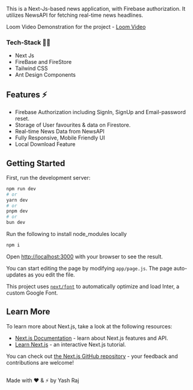 This is a Next-Js-based news application, with Firebase authorization. It utilizes NewsAPI for fetching real-time news headlines.

Loom Video Demonstration for the project - [Loom Video](https://www.loom.com/share/07c6c29912cd4e828e4e47e95277cf5e?sid=5731aca7-9a45-4c65-9a84-26ef42902872)

### Tech-Stack 👨‍💻

- Next Js
- FireBase and FireStore
- Tailwind CSS
- Ant Design Components

## Features ⚡️

- Firebase Authorization including SignIn, SignUp and Email-password reset.
- Storage of User favourites & data on Firestore.
- Real-time News Data from NewsAPI
- Fully Responsive, Mobile Friendly UI
- Local Download Feature

## Getting Started

First, run the development server:

```bash
npm run dev
# or
yarn dev
# or
pnpm dev
# or
bun dev
```
Run the following to install node_modules locally
```bash
npm i
```

Open [http://localhost:3000](http://localhost:3000) with your browser to see the result.

You can start editing the page by modifying `app/page.js`. The page auto-updates as you edit the file.

This project uses [`next/font`](https://nextjs.org/docs/basic-features/font-optimization) to automatically optimize and load Inter, a custom Google Font.

## Learn More

To learn more about Next.js, take a look at the following resources:

- [Next.js Documentation](https://nextjs.org/docs) - learn about Next.js features and API.
- [Learn Next.js](https://nextjs.org/learn) - an interactive Next.js tutorial.

You can check out [the Next.js GitHub repository](https://github.com/vercel/next.js/) - your feedback and contributions are welcome!

##
Made with ❤️ & ⚡️ by Yash Raj
